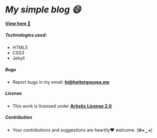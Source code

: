 # ***My simple blog :smile:***

[**View here :metal:**](http://heitorgouvea.me)
##### Technologies used:

- HTML5
- CSS3
- Jekyll

##### Bugs

- Report bugs in my email: **hi@heitorgouvea.me**

##### License

- This work is licensed under [**Artistic License 2.0**](https://github.com/HeitorG/heitorg.github.io/blob/master/LICENSE.md)

##### Contribution

- Your contributions and suggestions are heartily♥ welcome. (✿◕‿◕)
